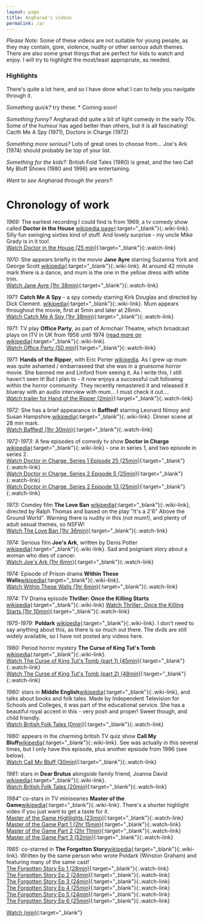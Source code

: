 ```yaml
---
layout: page
title: Angharad's videos
permalink: /a/
---
```


*Please Note:* Some of these videos are not suitable for young people, as they may contain, gore, violence, nudity or other serious adult themes.  There are also some great things that are perfect for kids to watch and enjoy.  I will try to highlight the most/least appropriate, as needed.

### Highlights

There's quite a lot here, and so I have done what I can to help you navigate through it.  

*Something quick?* try these: *  Coming soon!

*Something funny?*  Angharad did quite a bit of light comedy in the early 70s.  Some of the humour has aged better than others, but it is all fascinating! Cacth Me A Spy (1971), Doctors in Charge (1972)

*Something more serious?* Lots of great ones to choose from... Joe's Ark (1974) should probably be top of your list.

*Something for the kids?:* British Fold Tales (1980) is great, and the two Call My Bluff Shows (1980 and 1996) are entertaining.

*Want to see Angharad through the years?:*  

# Chronology of work

*1969:* The earliest recording I could find is from 1969, a tv comedy show called **Doctor in the House** [wikipedia page](https://en.wikipedia.org/wiki/Doctor_in_the_House_(TV_series)){:target="_blank"}{:.wiki-link}.  Silly fun swinging sixties kind of stuff.  And lovely surprise - my uncle Mike Grady is in it too!.  
[Watch Doctor in the House (25 min)](https://vimeo.com/418522494){:target="_blank"}{:.watch-link}

*1970:* She appears briefly in the movie **Jane Ayre** starring Suzanna York and George Scott [wikipedia](https://en.wikipedia.org/wiki/Jane_Eyre_(1970_film)){:target="_blank"}{:.wiki-link}.  At around 42 minute mark there is a dance, and mum is the one in the yellow dress with white trim.   
[Watch Jane Ayre (1hr 38min)](https://vimeo.com/421465651/){:target="_blank"}{:.watch-link}

*1971:* **Catch Me A Spy** - a spy comedy starring Kirk Douglas and directed by Dick Clement. [wikipedia](https://en.wikipedia.org/wiki/To_Catch_a_Spy){:target="_blank"}{:.wiki-link}.  Mum appears throughout the movie, first at 5min and later at 26min.  
[Watch Catch Me A Spy (1hr 38min)](https://vimeo.com/){:target="_blank"}{:.watch-link}

*1971:* TV play **Office Party**, as part of Armchair Theatre, which broadcast plays on ITV in UK from 1956 until 1974 ([read more on wikipedia](https://en.wikipedia.org/wiki/Armchair_Theatre){:target="_blank"}{:.wiki-link}.    
[Watch Office Party (50 min)](https://vimeo.com/418522199){:target="_blank"}{:.watch-link}

*1971:* **Hands of the Ripper**, with Eric Porter [wikipedia](https://en.wikipedia.org/wiki/Hands_of_the_Ripper{:target="_blank"}{:.wiki-link}).  As I grew up mum was quite ashamed / embarraseed that she was in a gruesome horror movie.  She banned me and Linford from seeing it.  As I write this, I still haven't seen it!  But I plan to - it now enjoys a successful cult following within the horror community.  They recently remastered it and released it blueray with an audio interview with mum... I must check it out....  
[Watch trailer for Hand of the Ripper (2min)](https://www.youtube.com/watch?v=duaH3nPO98s){:target="_blank"}{:.watch-link}

*1972:* She has a brief appearance in **Baffled!** starring Leonard Nimoy and Susan Hampshire.[wikipedia](https://en.wikipedia.org/wiki/Baffled!){:target="_blank"}{:.wiki-link}.  Dinner scene at 28 min mark.   
[Watch Baffled! (1hr 30min)](https://vimeo.com/420628128){:target="_blank"}{:.watch-link}

*1972-1973:* A few episodes of comedy tv show **Doctor in Charge** [wikipedia](https://en.wikipedia.org/wiki/Doctor_in_Charge){:target="_blank"}{:.wiki-link} - one in series 1, and two episode in series 2.  
[Watch Doctor in Charge, Series 1 Episode 25 (25min)](https://vimeo.com/418522957){:target="_blank"}{:.watch-link}  
[Watch Doctor in Charge, Series 2 Episode 5 (25min)](https://vimeo.com/418523078){:target="_blank"}{:.watch-link}  
[Watch Doctor in Charge, Series 2 Episode 13 (25min)](https://vimeo.com/418523475){:target="_blank"}{:.watch-link}


*1973:* Comdey film **The Love Ban** [wikipedia](https://en.wikipedia.org/wiki/The_Love_Ban){:target="_blank"}{:.wiki-link}, directed by Ralph Thomas and based on the play "It's a 2'6" Above the Ground World".  Warning there is nudity in this (not mum!), and plenty of adult sexual themes, so NSFW!  
[Watch The Love Ban (1hr 36min)](https://vimeo.com/){:target="_blank"}{:.watch-link}

*1974:* Serious film **Joe's Ark**, written by Denis Potter [wikipedia](https://en.wikipedia.org/wiki/Joe%27s_Ark){:target="_blank"}{:.wiki-link}.  Sad and poigniant story about a woman who dies of cancer.  
[Watch Joe's Ark (1hr 6min)](https://vimeo.com/){:target="_blank"}{:.watch-link}

*1974:* Episode of Prison drama **Within These Walls**[wikipedia](https://en.wikipedia.org/wiki/Within_These_Walls){:target="_blank"}{:.wiki-link}.    
[Watch Within These Walls (1hr 6min)](https://vimeo.com/){:target="_blank"}{:.watch-link}

*1974:* TV Drama episode **Thriller: Once the Killing Starts** [wikipedia](https://en.wikipedia.org/wiki/Thriller_(British_TV_series)#Series_2_(1974)){:target="_blank"}{:.wiki-link}  
[Watch Thriller: Once the Killing Starts  (1hr 10min)](https://vimeo.com/418572161){:target="_blank"}{:.watch-link}

*1975-1979:* **Poldark** [wikipedia](https://en.wikipedia.org/wiki/Poldark_(1975_TV_series)){:target="_blank"}{:.wiki-link}.  I don't need to say anything about this, as there is so much out there.  The dvds are still widely available, so I have not posted any videos here.

*1980:* Period horror mystery **The Curse of King Tut's Tomb** [wikipedia](https://en.wikipedia.org/wiki/The_Curse_of_King_Tut%27s_Tomb_(1980_film)){:target="_blank"}{:.wiki-link}.  
[Watch The Curse of King Tut's Tomb (part 1) (45min)](https://vimeo.com/418540288){:target="_blank"}{:.watch-link}  
[Watch The Curse of King Tut's Tomb (part 2) (48min)](https://vimeo.com/418541700){:target="_blank"}{:.watch-link}

*1980:* stars in **Middle English**[wikipedia](https://en.wikipedia.org/wiki/ITV_Schools){:target="_blank"}{:.wiki-link}, and talks about books and folk tales. Made by Independent Television for Schools and Colleges, it was part of the educational service. She has a beautiful royal accent in this - very posh and proper!  Sweet though, and child friendly.  
[Watch British Folk Tales (0min)](https://vimeo.com/416934829){:target="_blank"}{:.watch-link}

*1980:* appears in the charming british TV quiz show **Call My Bluff**[wikipedia](https://en.wikipedia.org/wiki/Call_My_Bluff){:target="_blank"}{:.wiki-link}.  See was actually in this several times, but I only have this episode, plus another epsiode from 1996 (see below).  
[Watch Call My Bluff (30min)](https://vimeo.com/418538029){:target="_blank"}{:.watch-link}

*1981:* stars in **Dear Brutus** alongside family friend, Joanna David [wikipedia](https://en.wikipedia.org/wiki/Dear_Brutus){:target="_blank"}{:.wiki-link}.  
[Watch British Folk Tales (20min)](https://vimeo.com/416934829){:target="_blank"}{:.watch-link}

*1984"* co-stars in TV minisearies **Master of the Game**[wikipedia](https://en.wikipedia.org/wiki/Master_of_the_Game_(novel)){:target="_blank"}{:.wiki-link}.  There's a shorter highlight video if you just want to get a taste for it.  
[Master of the Game Highlights (23min)](https://vimeo.com/420452141){:target="_blank"}{:.watch-link}  
[Master of the Game Part 1 (2hr 15min)](https://vimeo.com/420452443){:target="_blank"}{:.watch-link}  
[Master of the Game Part 2 (2hr 11min)](https://vimeo.com/420458159){:target="_blank"}{:.watch-link}  
[Master of the Game Part 3 (52min)](https://vimeo.com/420459495){:target="_blank"}{:.watch-link}  

*1985:* co-starred in **The Forgotten Story**[wikipedia](https://en.wikipedia.org/wiki/The_Forgotten_Story){:target="_blank"}{:.wiki-link}.  Written by the same person who wrote Poldark (Winston Graham) and featuring many of the same cast!  
[The Forgotten Story Ep 1 (28min)](https://vimeo.com/420462151){:target="_blank"}{:.watch-link}  
[The Forgotten Story Ep 2 (24min)](https://vimeo.com/420462464){:target="_blank"}{:.watch-link}  
[The Forgotten Story Ep 3 (24min)](https://vimeo.com/420462719){:target="_blank"}{:.watch-link}  
[The Forgotten Story Ep 4 (25min)](https://vimeo.com/420462961){:target="_blank"}{:.watch-link}  
[The Forgotten Story Ep 5 (24min)](https://vimeo.com/420463219){:target="_blank"}{:.watch-link}  
[The Forgotten Story Ep 6 (25min)](https://vimeo.com/420463485){:target="_blank"}{:.watch-link}  


[Watch (min)](https://vimeo.com/){:target="_blank"}